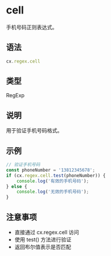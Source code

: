 # cell

手机号码正则表达式。

## 语法

```javascript
cx.regex.cell
```

## 类型

RegExp

## 说明

用于验证手机号码格式。

## 示例

```javascript
// 验证手机号码
const phoneNumber = '13812345678';
if (cx.regex.cell.test(phoneNumber)) {
    console.log('有效的手机号码');
} else {
    console.log('无效的手机号码');
}
```

## 注意事项

- 直接通过 cx.regex.cell 访问
- 使用 test() 方法进行验证
- 返回布尔值表示是否匹配 